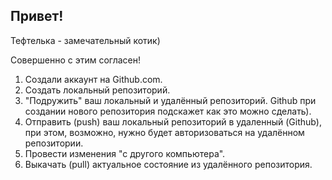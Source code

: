 ## Привет! 

Тефтелька - замечательный котик)

Совершенно с этим согласен!

1.  Создали аккаунт на Github.com.
2.  Создать локальный репозиторий.
3. "Подружить" ваш локальный и удалённый репозиторий. Github при создании нового репозитория подскажет как это можно сделать).
4.  Отправить (push) ваш локальный репозиторий в удаленный (Github), при этом, возможно, нужно будет авторизоваться на удалённом репозитории.
5.  Провести изменения "с другого компьютера".
6.  Выкачать (pull) актуальное состояние из удалённого репозитория. 
